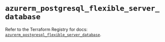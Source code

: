 # `azurerm_postgresql_flexible_server_database`

Refer to the Terraform Registry for docs: [`azurerm_postgresql_flexible_server_database`](https://registry.terraform.io/providers/hashicorp/azurerm/4.40.0/docs/resources/postgresql_flexible_server_database).
